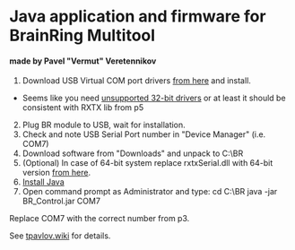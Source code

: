 # Java application and firmware for BrainRing Multitool
#### made by Pavel "Vermut" Veretennikov

1. Download USB Virtual COM port drivers [from here](http://www.ftdichip.com/Drivers/VCP.htm) and install. 
 * Seems like you need [unsupported 32-bit drivers](http://www.ftdichip.com/Drivers/CDM/CDM%20v2.10.00%20WHQL%20Certified.zip) or at least it should be consistent with RXTX lib from p5

2. Plug BR module to USB, wait for installation. 
3. Check and note USB Serial Port number in "Device Manager" (i.e. COM7) 
4. Download software from "Downloads" and unpack to C:\BR 
5. (Optional) In case of 64-bit system replace rxtxSerial.dll with 64-bit version [from here](http://jlog.org/rxtx-win.html). 
6. [Install Java](https://ninite.com/java)
7. Open command prompt as Administrator and type: 
cd C:\BR
java -jar BR_Control.jar COM7

Replace COM7 with the correct number from p3. 

See [tpavlov.wiki](http://tpavlov.wiki.zoho.com/BrainControl.html) for details.
